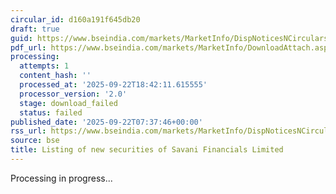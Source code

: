 ```yaml
---
circular_id: d160a191f645db20
draft: true
guid: https://www.bseindia.com/markets/MarketInfo/DispNoticesNCirculars.aspx?Noticeid={715B1F7F-E917-4A0B-8BF4-45601BCD670E}&noticeno=20250922-5&dt=09/22/2025&icount=5&totcount=58&flag=0
pdf_url: https://www.bseindia.com/markets/MarketInfo/DownloadAttach.aspx?id=20250922-5&attachedId=
processing:
  attempts: 1
  content_hash: ''
  processed_at: '2025-09-22T18:42:11.615555'
  processor_version: '2.0'
  stage: download_failed
  status: failed
published_date: '2025-09-22T07:37:46+00:00'
rss_url: https://www.bseindia.com/markets/MarketInfo/DispNoticesNCirculars.aspx?Noticeid={715B1F7F-E917-4A0B-8BF4-45601BCD670E}&noticeno=20250922-5&dt=09/22/2025&icount=5&totcount=58&flag=0
source: bse
title: Listing of new securities of Savani Financials Limited
---
```


Processing in progress...